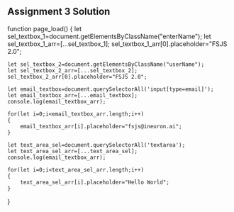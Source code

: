 
## Assignment 3 Solution
function page_load()
{
    let sel_textbox_1=document.getElementsByClassName("enterName");
    let sel_textbox_1_arr=[...sel_textbox_1];
    sel_textbox_1_arr[0].placeholder="FSJS 2.0";
    
    let sel_textbox_2=document.getElementsByClassName("userName");
    let sel_textbox_2_arr=[...sel_textbox_2];
    sel_textbox_2_arr[0].placeholder="FSJS 2.0";
    
    let email_textbox=document.querySelectorAll('input[type=email]');
    let email_textbox_arr=[...email_textbox];
    console.log(email_textbox_arr);

    for(let i=0;i<email_textbox_arr.length;i++)
    {
        email_textbox_arr[i].placeholder="fsjs@ineuron.ai";
    }

    let text_area_sel=document.querySelectorAll('textarea');
    let text_area_sel_arr=[...text_area_sel];
    console.log(email_textbox_arr);

    for(let i=0;i<text_area_sel_arr.length;i++)
    {
        text_area_sel_arr[i].placeholder="Hello World";
    }

}